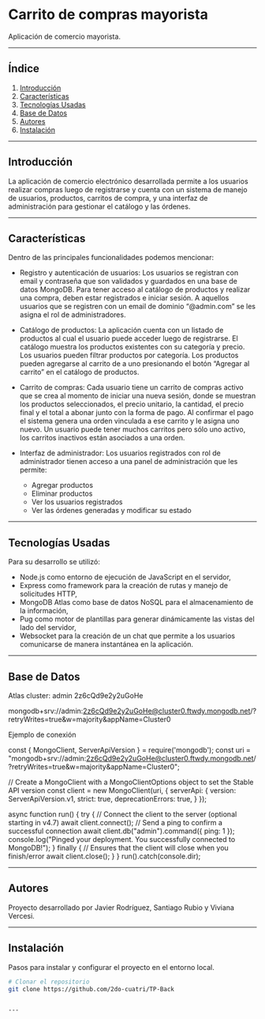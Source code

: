 # **Carrito de compras mayorista**
Aplicación de comercio mayorista.

---

## **Índice**
1. [Introducción](#introducción)
2. [Características](#características)
3. [Tecnologías Usadas](#tecnologías-usadas)
4. [Base de Datos](#estructura-del-proyecto)
5. [Autores](#autores)
6. [Instalación](#instalación)


---

## **Introducción**
La aplicación de comercio electrónico desarrollada permite a los usuarios realizar compras luego de registrarse y cuenta con un sistema de manejo de usuarios, productos, carritos de compra, y una interfaz de administración para gestionar el catálogo y las órdenes.

---

## **Características**
Dentro de las principales funcionalidades podemos mencionar:

- Registro y autenticación de usuarios: Los usuarios se registran con email y contraseña que son validados y guardados en una base de datos MongoDB. Para tener acceso al catálogo de productos y realizar una compra, deben estar registrados e iniciar sesión. A aquellos usuarios que se registren con un email de dominio “@admin.com” se les asigna el rol de administradores.

- Catálogo de productos: La aplicación cuenta con un listado de productos al cual el usuario puede acceder luego de registrarse. El catálogo muestra los productos existentes con su categoría y precio. Los usuarios pueden filtrar productos por categoría. 
Los productos pueden agregarse al carrito de a uno presionando el botón “Agregar al carrito” en el catálogo de productos.

- Carrito de compras: Cada usuario tiene un carrito de compras activo que se crea al momento de iniciar una nueva sesión, donde se muestran los productos seleccionados, el precio unitario, la cantidad, el precio final y el total a abonar junto con la forma de pago. Al confirmar el pago el sistema genera una orden vinculada a ese carrito y le asigna uno nuevo. Un usuario puede tener muchos carritos pero sólo uno activo, los carritos inactivos están asociados a una orden.

- Interfaz de administrador: Los usuarios registrados con rol de administrador tienen acceso a una panel de administración que les permite:
    - Agregar productos
    - Eliminar productos
    - Ver los usuarios registrados
    - Ver las órdenes generadas y modificar su estado


---

## **Tecnologías Usadas**
Para su desarrollo se utilizó:
- Node.js como entorno de ejecución de JavaScript en el servidor, 
- Express como framework para la creación de rutas y manejo de solicitudes HTTP, 
- MongoDB Atlas como base de datos NoSQL para el almacenamiento de la información,  
- Pug como motor de plantillas para generar dinámicamente las vistas del lado del servidor,
- Websocket para la creación de un chat que permite a los usuarios comunicarse de manera instantánea en la aplicación.


---

## **Base de Datos**
Atlas cluster: admin 2z6cQd9e2y2uGoHe

mongodb+srv://admin:2z6cQd9e2y2uGoHe@cluster0.ftwdy.mongodb.net/?retryWrites=true&w=majority&appName=Cluster0

Ejemplo de conexión

const { MongoClient, ServerApiVersion } = require('mongodb'); const uri = "mongodb+srv://admin:2z6cQd9e2y2uGoHe@cluster0.ftwdy.mongodb.net/?retryWrites=true&w=majority&appName=Cluster0";

// Create a MongoClient with a MongoClientOptions object to set the Stable API version const client = new MongoClient(uri, { serverApi: { version: ServerApiVersion.v1, strict: true, deprecationErrors: true, } });

async function run() { try { // Connect the client to the server (optional starting in v4.7) await client.connect(); // Send a ping to confirm a successful connection await client.db("admin").command({ ping: 1 }); console.log("Pinged your deployment. You successfully connected to MongoDB!"); } finally { // Ensures that the client will close when you finish/error await client.close(); } } run().catch(console.dir);

---

## **Autores**
Proyecto desarrollado por Javier Rodríguez, Santiago Rubio y Viviana Vercesi.

---

## **Instalación**
Pasos para instalar y configurar el proyecto en el entorno local.

```bash
# Clonar el repositorio
git clone https://github.com/2do-cuatri/TP-Back


---